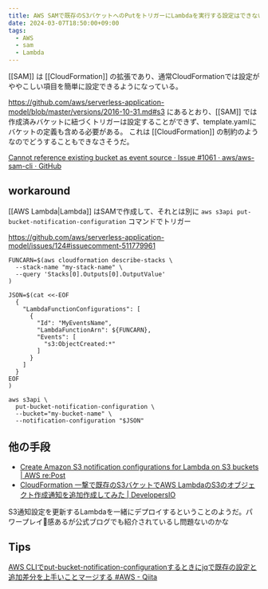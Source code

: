 ```yaml
---
title: AWS SAMで既存のS3バケットへのPutをトリガーにLambdaを実行する設定はできないのでどうするか
date: 2024-03-07T18:50:00+09:00
tags:
  - AWS
  - sam
  - Lambda
---
```


[[SAM]] は [[CloudFormation]] の拡張であり、通常CloudFormationでは設定がややこしい項目を簡単に設定できるようになっている。

https://github.com/aws/serverless-application-model/blob/master/versions/2016-10-31.md#s3
にあるとおり、[[SAM]] では作成済みバケットに紐づくトリガーは設定することができず、template.yamlにバケットの定義も含める必要がある。
これは [[CloudFormation]] の制約のようなのでどうすることもできなさそうだ。

[Cannot reference existing bucket as event source · Issue #1061 · aws/aws-sam-cli · GitHub](https://github.com/aws/aws-sam-cli/issues/1061)

## workaround

[[AWS Lambda|Lambda]] はSAMで作成して、それとは別に `aws s3api put-bucket-notification-configuration` コマンドでトリガー 

https://github.com/aws/serverless-application-model/issues/124#issuecomment-511779961

```shell
FUNCARN=$(aws cloudformation describe-stacks \
  --stack-name "my-stack-name" \
  --query 'Stacks[0].Outputs[0].OutputValue'
)

JSON=$(cat <<-EOF
  {
    "LambdaFunctionConfigurations": [
      {
        "Id": "MyEventsName",
        "LambdaFunctionArn": ${FUNCARN},
        "Events": [
          "s3:ObjectCreated:*"
        ]
      }
    ]
  }
EOF
)

aws s3api \
  put-bucket-notification-configuration \
  --bucket="my-bucket-name" \
  --notification-configuration "$JSON"
```

## 他の手段

- [Create Amazon S3 notification configurations for Lambda on S3 buckets | AWS re:Post](https://repost.aws/knowledge-center/cloudformation-s3-notification-lambda)
- [CloudFormation 一撃で既存のS3バケットでAWS LambdaのS3のオブジェクト作成通知を追加作成してみた | DevelopersIO](https://dev.classmethod.jp/articles/cloudformation-add-s3-notification-lambda/)

S3通知設定を更新するLambdaを一緒にデプロイするということのようだ。パワープレイ💪感あるが公式ブログでも紹介されているし問題ないのかな

## Tips

[AWS CLIでput-bucket-notification-configurationするときにjqで既存の設定と追加差分を上手いことマージする #AWS - Qiita](https://qiita.com/kusyua/items/ead3630018be877dc651)
